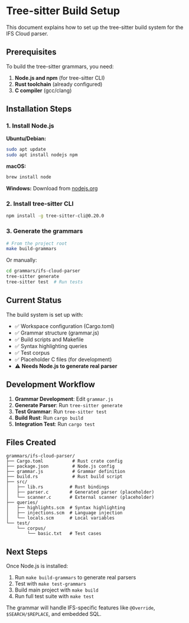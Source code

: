 # Tree-sitter Build Setup

This document explains how to set up the tree-sitter build system for the IFS Cloud parser.

## Prerequisites

To build the tree-sitter grammars, you need:

1. **Node.js and npm** (for tree-sitter CLI)
2. **Rust toolchain** (already configured)
3. **C compiler** (gcc/clang)

## Installation Steps

### 1. Install Node.js

**Ubuntu/Debian:**

```bash
sudo apt update
sudo apt install nodejs npm
```

**macOS:**

```bash
brew install node
```

**Windows:**
Download from [nodejs.org](https://nodejs.org/)

### 2. Install tree-sitter CLI

```bash
npm install -g tree-sitter-cli@0.20.0
```

### 3. Generate the grammars

```bash
# From the project root
make build-grammars
```

Or manually:

```bash
cd grammars/ifs-cloud-parser
tree-sitter generate
tree-sitter test  # Run tests
```

## Current Status

The build system is set up with:

- ✅ Workspace configuration (Cargo.toml)
- ✅ Grammar structure (grammar.js)
- ✅ Build scripts and Makefile
- ✅ Syntax highlighting queries
- ✅ Test corpus
- ✅ Placeholder C files (for development)
- ⚠️ **Needs Node.js to generate real parser**

## Development Workflow

1. **Grammar Development**: Edit `grammar.js`
2. **Generate Parser**: Run `tree-sitter generate`
3. **Test Grammar**: Run `tree-sitter test`
4. **Build Rust**: Run `cargo build`
5. **Integration Test**: Run `cargo test`

## Files Created

```
grammars/ifs-cloud-parser/
├── Cargo.toml           # Rust crate config
├── package.json         # Node.js config
├── grammar.js           # Grammar definition
├── build.rs             # Rust build script
├── src/
│   ├── lib.rs          # Rust bindings
│   ├── parser.c        # Generated parser (placeholder)
│   └── scanner.c       # External scanner (placeholder)
├── queries/
│   ├── highlights.scm  # Syntax highlighting
│   ├── injections.scm  # Language injection
│   └── locals.scm      # Local variables
└── test/
    └── corpus/
        └── basic.txt   # Test cases
```

## Next Steps

Once Node.js is installed:

1. Run `make build-grammars` to generate real parsers
2. Test with `make test-grammars`
3. Build main project with `make build`
4. Run full test suite with `make test`

The grammar will handle IFS-specific features like `@Override`, `$SEARCH/$REPLACE`, and embedded SQL.
